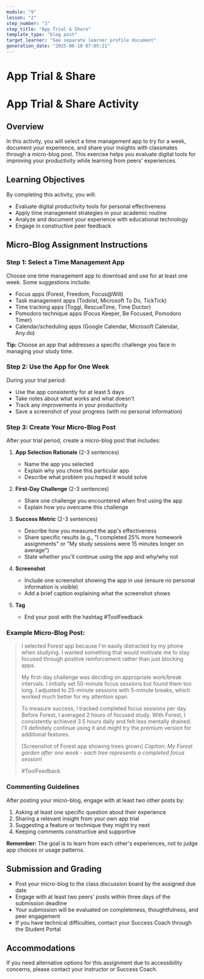 ```yaml
---
module: "9"
lesson: "2"
step_number: "3"
step_title: "App Trial & Share"
template_type: "blog post"
target_learner: "See separate learner profile document"
generation_date: "2025-06-10 07:05:21"
---
```


# App Trial & Share

# App Trial & Share Activity

## Overview
In this activity, you will select a time management app to try for a week, document your experience, and share your insights with classmates through a micro-blog post. This exercise helps you evaluate digital tools for improving your productivity while learning from peers' experiences.

## Learning Objectives
By completing this activity, you will:
- Evaluate digital productivity tools for personal effectiveness
- Apply time management strategies in your academic routine
- Analyze and document your experience with educational technology
- Engage in constructive peer feedback

## Micro-Blog Assignment Instructions

### Step 1: Select a Time Management App
Choose one time management app to download and use for at least one week. Some suggestions include:
- Focus apps (Forest, Freedom, Focus@Will)
- Task management apps (Todoist, Microsoft To Do, TickTick)
- Time tracking apps (Toggl, RescueTime, Time Doctor)
- Pomodoro technique apps (Focus Keeper, Be Focused, Pomodoro Timer)
- Calendar/scheduling apps (Google Calendar, Microsoft Calendar, Any.do)

**Tip:** Choose an app that addresses a specific challenge you face in managing your study time.

### Step 2: Use the App for One Week
During your trial period:
- Use the app consistently for at least 5 days
- Take notes about what works and what doesn't
- Track any improvements in your productivity
- Save a screenshot of your progress (with no personal information)

### Step 3: Create Your Micro-Blog Post
After your trial period, create a micro-blog post that includes:

1. **App Selection Rationale** (2-3 sentences)
   - Name the app you selected
   - Explain why you chose this particular app
   - Describe what problem you hoped it would solve

2. **First-Day Challenge** (2-3 sentences)
   - Share one challenge you encountered when first using the app
   - Explain how you overcame this challenge

3. **Success Metric** (2-3 sentences)
   - Describe how you measured the app's effectiveness
   - Share specific results (e.g., "I completed 25% more homework assignments" or "My study sessions were 15 minutes longer on average")
   - State whether you'll continue using the app and why/why not

4. **Screenshot**
   - Include one screenshot showing the app in use (ensure no personal information is visible)
   - Add a brief caption explaining what the screenshot shows

5. **Tag**
   - End your post with the hashtag #ToolFeedback

### Example Micro-Blog Post:

> I selected Forest app because I'm easily distracted by my phone when studying. I wanted something that would motivate me to stay focused through positive reinforcement rather than just blocking apps.
> 
> My first-day challenge was deciding on appropriate work/break intervals. I initially set 50-minute focus sessions but found them too long. I adjusted to 25-minute sessions with 5-minute breaks, which worked much better for my attention span.
> 
> To measure success, I tracked completed focus sessions per day. Before Forest, I averaged 2 hours of focused study. With Forest, I consistently achieved 3.5 hours daily and felt less mentally drained. I'll definitely continue using it and might try the premium version for additional features.
> 
> [Screenshot of Forest app showing trees grown]
> *Caption: My Forest garden after one week - each tree represents a completed focus session!*
> 
> #ToolFeedback

### Commenting Guidelines

After posting your micro-blog, engage with at least two other posts by:

1. Asking at least one specific question about their experience
2. Sharing a relevant insight from your own app trial
3. Suggesting a feature or technique they might try next
4. Keeping comments constructive and supportive

**Remember:** The goal is to learn from each other's experiences, not to judge app choices or usage patterns.

## Submission and Grading
- Post your micro-blog to the class discussion board by the assigned due date
- Engage with at least two peers' posts within three days of the submission deadline
- Your submission will be evaluated on completeness, thoughtfulness, and peer engagement
- If you have technical difficulties, contact your Success Coach through the Student Portal

## Accommodations
If you need alternative options for this assignment due to accessibility concerns, please contact your instructor or Success Coach.